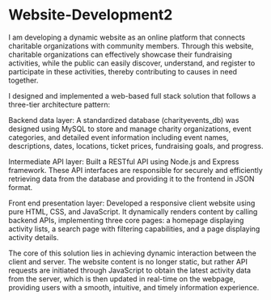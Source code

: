 # Website-Development2




I am developing a dynamic website as an online platform that connects charitable organizations with community members. Through this website, charitable organizations can effectively showcase their fundraising activities, while the public can easily discover, understand, and register to participate in these activities, thereby contributing to causes in need together.

I designed and implemented a web-based full stack solution that follows a three-tier architecture pattern:

Backend data layer: A standardized database (charityevents_db) was designed using MySQL to store and manage charity organizations, event categories, and detailed event information including event names, descriptions, dates, locations, ticket prices, fundraising goals, and progress.

Intermediate API layer: Built a RESTful API using Node.js and Express framework. These API interfaces are responsible for securely and efficiently retrieving data from the database and providing it to the frontend in JSON format.

Front end presentation layer: Developed a responsive client website using pure HTML, CSS, and JavaScript. It dynamically renders content by calling backend APIs, implementing three core pages: a homepage displaying activity lists, a search page with filtering capabilities, and a page displaying activity details.

The core of this solution lies in achieving dynamic interaction between the client and server. The website content is no longer static, but rather API requests are initiated through JavaScript to obtain the latest activity data from the server, which is then updated in real-time on the webpage, providing users with a smooth, intuitive, and timely information experience.
